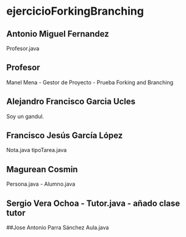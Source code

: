 # ejercicioForkingBranching
## Antonio Miguel Fernandez
Profesor.java
## Profesor
Manel Mena -  Gestor de Proyecto - Prueba Forking and Branching
## Alejandro Francisco Garcia Ucles 
Soy un gandul.
## Francisco Jesús García López
Nota.java
tipoTarea.java
## Magurean Cosmin
Persona.java - Alumno.java
## Sergio Vera Ochoa - Tutor.java - añado clase tutor
##Jose Antonio Parra Sánchez
Aula.java
